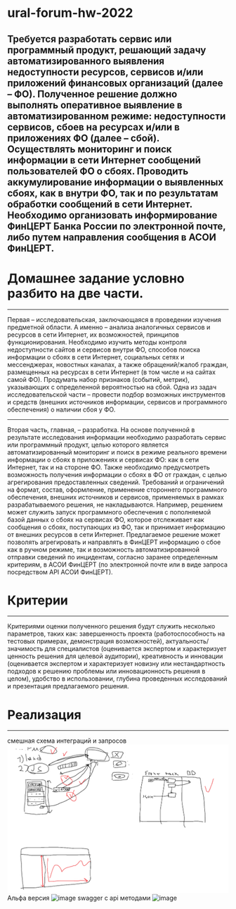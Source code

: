 # ural-forum-hw-2022
Требуется разработать сервис или программный продукт, решающий задачу автоматизированного выявления недоступности ресурсов, сервисов и/или приложений финансовых организаций (далее – ФО). Полученное решение должно выполнять оперативное выявление в автоматизированном режиме: недоступности сервисов, сбоев на ресурсах и/или в приложениях ФО (далее – сбой). Осуществлять мониторинг и поиск информации в сети Интернет сообщений пользователей ФО о сбоях. Проводить аккумулирование информации о выявленных сбоях, как в внутри ФО, так и по результатам обработки сообщений в сети Интернет. Необходимо организовать информирование ФинЦЕРТ Банка России по электронной почте, либо путем направления сообщения в АСОИ ФинЦЕРТ.
---
# Домашнее задание условно разбито на две части.
---
Первая – исследовательская, заключающаяся в проведении
изучения предметной области. А именно – анализа аналогичных
сервисов и ресурсов в сети Интернет, их возможностей, принципов
функционирования. Необходимо изучить методы контроля
недоступности сайтов и сервисов внутри ФО, способов поиска
информации о сбоях в сети Интернет, социальных сетях и
мессенджерах, новостных каналах, а также обращений/жалоб
граждан, размещенных на ресурсах в сети Интернет (в том числе и
на сайтах самой ФО). Продумать набор признаков (событий,
метрик), указывающих с определенной вероятностью на сбой.
Одна из задач исследовательской части – провести подбор
возможных инструментов и средств (внешних источников
информации, сервисов и программного обеспечения) о наличии сбоя
у ФО.

---
Вторая часть, главная, – разработка. На основе полученной
в результате исследования информации необходимо разработать
сервис или программный продукт, целью которого является
автоматизированный мониторинг и поиск в режиме реального
времени информации о сбоях в приложениях и сервисах ФО:
как в сети Интернет, так и на стороне ФО. Также необходимо
предусмотреть возможность получения информации о сбоях в ФО
от граждан, с целью агрегирования предоставленных сведений.
Требований и ограничений на формат, состав, оформление,
применение стороннего программного обеспечения, внешних
источников и сервисов, применяемых в рамках разрабатываемого
решения, не накладываются.
Например, решением может служить запуск программного
обеспечения с пополняемой базой данных о сбоях на сервисах ФО,
которое отслеживает как сообщения о сбоях, поступающих из ФО,
так и принимает информацию от внешних ресурсов в сети Интернет.
Предлагаемое решение может позволять агрегировать и направлять
в ФинЦЕРТ информацию о сбое как в ручном режиме, так и
возможность автоматизированной отправки сведений по
инцидентам, согласно заранее определенным критериям, в АСОИ
ФинЦЕРТ (по электронной почте или в виде запроса посредством
API АСОИ ФинЦЕРТ).

# Критерии
---
Критериями оценки полученного решения будут служить
несколько параметров, таких как: завершенность проекта
(работоспособность на тестовых примерах, демонстрация
возможностей), актуальность/значимость для специалистов
(оценивается экспертом и характеризует ценность решения для
целевой аудитории), креативность и инновации (оценивается
экспертом и характеризует новизну или нестандартность подходов
к решению проблемы или инновационность решения в целом),
удобство в использовании, глубина проведенных исследований
и презентация предлагаемого решения.

# Реализация
---
смешная схема интеграций и запросов <br>
![ Image 1](/image.png)
Альфа версия
![image](https://user-images.githubusercontent.com/33466049/164570587-40cdff97-71f8-4391-97e4-cec312c5bc7e.png)
swagger с api методами
![image](https://user-images.githubusercontent.com/33466049/164570747-c6d2ea94-d9b8-41c9-abf7-2ec65e0c5f09.png)



